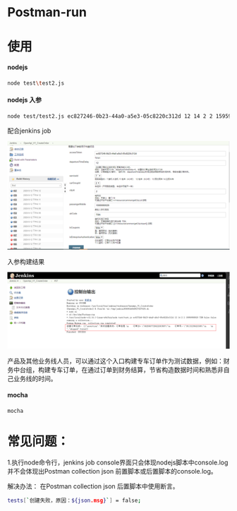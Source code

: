 # Postman-run

# 使用

#### nodejs
```bash
node test\test2.js
```

#### nodejs 入参
```bash
node test/test2.js ec827246-0b23-44a0-a5e3-05c8220c312d 12 14 2 2 15959950529 TSN false false
```

配合jenkins job

![img](./static/jenkins-job.png)

入参构建结果

![img](./static/jenkins-job-build-result.png)

产品及其他业务线人员，可以通过这个入口构建专车订单作为测试数据，例如：财务中台组，构建专车订单，在通过订单到财务结算，节省构造数据时间和熟悉非自己业务线的时间。

#### mocha
```bash
mocha
```



# 常见问题：
1.执行node命令行，jenkins job console界面只会体现nodejs脚本中console.log 并不会体现出Postman collection json 前置脚本或后置脚本的console.log。

解决办法：
在Postman collection json 后置脚本中使用断言。
```bash
tests[`创建失败，原因：${json.msg}`] = false;
```

